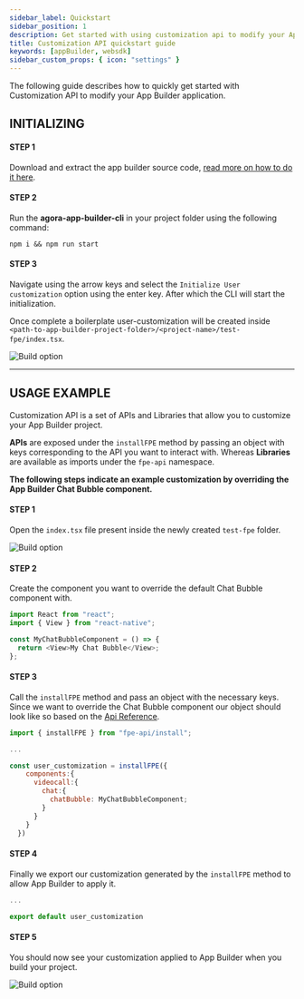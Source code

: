 ```yaml
---
sidebar_label: Quickstart
sidebar_position: 1
description: Get started with using customization api to modify your App Builder application
title: Customization API quickstart guide
keywords: [appBuilder, websdk]
sidebar_custom_props: { icon: "settings" }
---
```


The following guide describes how to quickly get started with Customization API to modify your App Builder application.

## INITIALIZING

#### STEP 1

Download and extract the app builder source code, [read more on how to do it here](turn-key/quickstart).

#### STEP 2

Run the **agora-app-builder-cli** in your project folder using the following command:

<!-- RHS -->

```shell
npm i && npm run start
```

#### STEP 3

<!-- LHS -->

Navigate using the arrow keys and select the `Initialize User customization` option using the enter key. After which the CLI will start the initialization.

Once complete a boilerplate user-customization will be created inside `<path-to-app-builder-project-folder>/<project-name>/test-fpe/index.tsx`.

<!-- RHS -->

<!-- ![Main menu, Build highlighted screenshot](sdk/angular/1.png) -->
<image alt="Build option" lightImageSrc="customization-api/guides/quickstart-1.png" darkImageSrc="customization-api/guides/quickstart-1.png" />

<!-- LHS -->

---

## USAGE EXAMPLE

Customization API is a set of APIs and Libraries that allow you to customize your App Builder project.

**APIs** are exposed under the `installFPE` method by passing an object with keys corresponding to the API you want to interact with. Whereas **Libraries** are available as imports under the `fpe-api` namespace.

**The following steps indicate an example customization by overriding the App Builder Chat Bubble component.**

<!-- LHS -->

#### STEP 1

Open the `index.tsx` file present inside the newly created `test-fpe` folder.

<!-- RHS -->

<image alt="Build option" lightImageSrc="customization-api/guides/quickstart-2.png" darkImageSrc="customization-api/guides/quickstart-2.png" />

<!-- LHS -->

#### STEP 2

Create the component you want to override the default Chat Bubble component with.

<!-- RHS -->

```js {4-6}
import React from "react";
import { View } from "react-native";

const MyChatBubbleComponent = () => {
  return <View>My Chat Bubble</View>;
};
```

<!-- LHS -->

#### STEP 3

Call the `installFPE` method and pass an object with the necessary keys. Since we want to override the Chat Bubble component our object should look like so based on the [Api Reference](a).

<!-- RHS -->

```js {6-12}
import { installFPE } from "fpe-api/install";

...

const user_customization = installFPE({
    components:{
      videocall:{
        chat:{
          chatBubble: MyChatBubbleComponent;
        }
      }
    }
  })

```

<!-- LHS -->

#### STEP 4

Finally we export our customization generated by the `installFPE` method to allow App Builder to apply it.

<!-- RHS -->

```js
...

export default user_customization
```

<!-- LHS -->

#### STEP 5

You should now see your customization applied to App Builder when you build your project.

<!-- RHS -->

<!-- ![Website with App Builder embedded](sdk/angular/5.png) -->
<image alt="Build option" lightImageSrc="customization-api/guides/quickstart-3.png" darkImageSrc="customization-api/guides/quickstart-3.png" />

